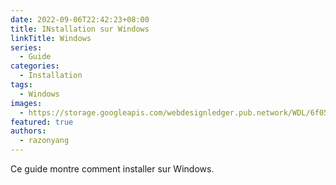 ```yaml
---
date: 2022-09-06T22:42:23+08:00
title: INstallation sur Windows
linkTitle: Windows
series:
  - Guide
categories:
  - Installation
tags:
  - Windows
images:
  - https://storage.googleapis.com/webdesignledger.pub.network/WDL/6f050e39-windows_10_logoblue.svg-copy_windows.jpg?width=1280&height=620
featured: true
authors:
  - razonyang
---
```


Ce guide montre comment installer sur Windows.
